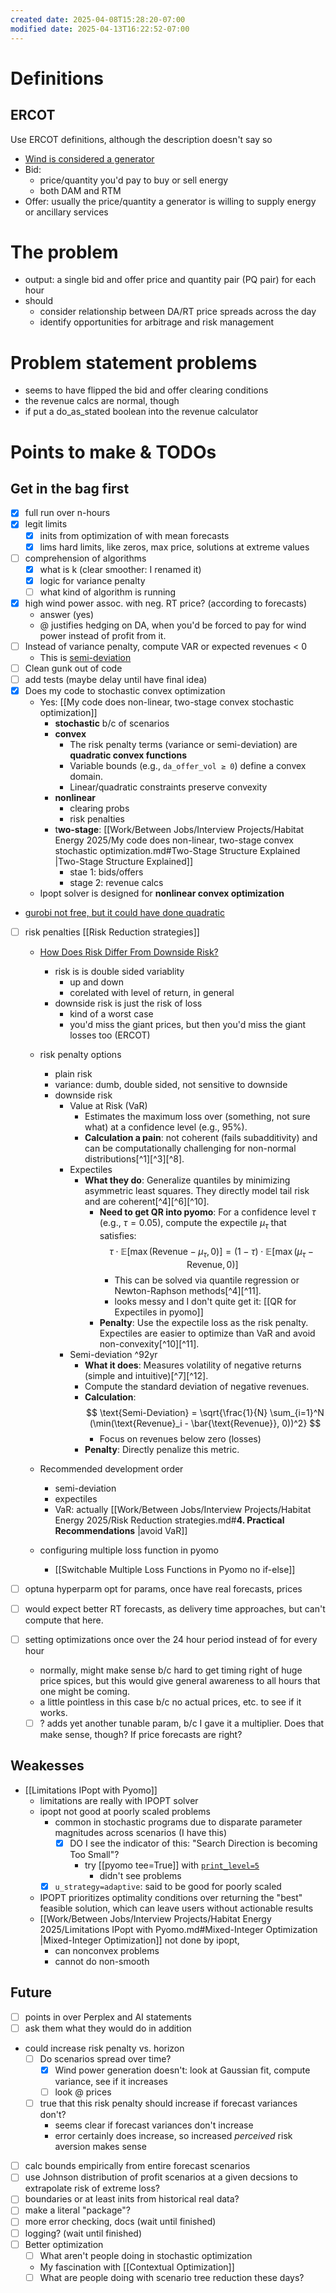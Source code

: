 ```yaml
---
created date: 2025-04-08T15:28:20-07:00
modified date: 2025-04-13T16:22:52-07:00
---
```

# Definitions
## ERCOT
Use ERCOT definitions, although the description doesn't say so
- [Wind is considered a generator](https://www.perplexity.ai/search/in-ercot-explain-the-terms-bid-e26vrdh4ST2ejby9p5MzbA#1)
- Bid: 
	- price/quantity you'd pay to buy or sell energy
	- both DAM and RTM
- Offer: usually the price/quantity a generator is willing to supply energy or ancillary services
# The problem
- output: a single bid and offer price and quantity pair (PQ pair) for each hour
- should 
	- consider relationship between DA/RT price spreads across the day 
	- identify opportunities for arbitrage and risk management
# Problem statement problems
- seems to have flipped the bid and offer clearing conditions
- the revenue calcs are normal, though
- if put a do_as_stated boolean into the revenue calculator
# Points to make & TODOs
## Get in the bag first
- [x] full run over n-hours
- [x] legit limits
	- [x] inits from optimization of with mean forecasts
	- [x] lims hard limits, like zeros, max price, solutions at extreme values
- [ ] comprehension of algorithms
	- [x] what is k (clear smoother: I renamed it)
	- [x] logic for variance penalty
	- [ ] what kind of algorithm is running
- [x] high wind power assoc. with neg. RT price? (according to forecasts)
	- answer (yes)
	- @ justifies hedging on DA, when you'd be forced to pay for wind power instead of profit from it.
- [ ] Instead of variance penalty, compute VAR or expected revenues < 0
	- This is [semi-deviation](<Work/Between Jobs/Interview Projects/Habitat Energy 2025/My Notes - Habitat 2025.md#^92yr >)
- [ ] Clean gunk out of code
- [ ] add tests (maybe delay until have final idea)
- [x] Does my code to stochastic convex optimization
	- Yes: [[My code does non-linear, two-stage convex stochastic optimization]]
		- **stochastic** b/c of scenarios
		- **convex**
			- The risk penalty terms (variance or semi-deviation) are **quadratic convex functions**
			-  Variable bounds (e.g., `da_offer_vol ≥ 0`) define a convex domain.
			- Linear/quadratic constraints preserve convexity
		- **nonlinear**
			- clearing probs
			- risk penalties
		- t**wo-stage**: [[Work/Between Jobs/Interview Projects/Habitat Energy 2025/My code does non-linear, two-stage convex stochastic optimization.md#Two-Stage Structure Explained |Two-Stage Structure Explained]]
			- stae 1: bids/offers
			- stage 2: revenue calcs
	- Ipopt solver is designed for **nonlinear convex optimization**
- [gurobi not free, but it could have done quadratic](https://www.gurobi.com/solutions/licensing/)
- [ ] risk penalties [[Risk Reduction strategies]]
	- [How Does Risk Differ From Downside Risk?](https://www.investopedia.com/terms/d/downsiderisk.asp)
		- risk is is double sided variablity
			- up and down
			- corelated with level of return, in general
		- downside risk is just the risk of loss
			- kind of a worst case
			- you'd miss the giant prices, but then you'd miss the giant losses too (ERCOT)
	- risk penalty options
		- plain risk
		- variance: dumb, double sided, not sensitive to downside
		- downside risk
			- Value at Risk (VaR)
				- Estimates the maximum loss over (something, not sure what) at a confidence level (e.g., 95%).
				- **Calculation a pain**: not coherent (fails subadditivity) and can be computationally challenging for non-normal distributions[^1][^3][^8].
			- Expectiles
				- **What they do**: Generalize quantiles by minimizing asymmetric least squares. They directly model tail risk and are coherent[^4][^6][^10].
					- **Need to get QR into pyomo**:
						For a confidence level $\tau$ (e.g., $\tau = 0.05$), compute the expectile $\mu_\tau$ that satisfies:
					$$
					\tau \cdot \mathbb{E}[\max(\text{Revenue} - \mu_\tau, 0)] = (1 - \tau) \cdot \mathbb{E}[\max(\mu_\tau - \text{Revenue}, 0)]
					$$
						- This can be solved via quantile regression or Newton-Raphson methods[^4][^11].
						- looks messy and I don't quite get it: [[QR for Expectiles in pyomo]]
					- **Penalty**: Use the expectile loss as the risk penalty. Expectiles are easier to optimize than VaR and avoid non-convexity[^10][^11].
			- Semi-deviation ^92yr
				- **What it does**: Measures volatility of negative returns (simple and intuitive)[^7][^12].
				-  Compute the standard deviation of negative revenues.
				- **Calculation**:
				$$
				\text{Semi-Deviation} = \sqrt{\frac{1}{N} \sum_{i=1}^N (\min(\text{Revenue}_i - \bar{\text{Revenue}}, 0))^2}
				$$
					- Focus on revenues below zero (losses)
				- **Penalty**: Directly penalize this metric.
	
	 - Recommended development order
		 - semi-deviation
		 - expectiles
		 - VaR: actually [[Work/Between Jobs/Interview Projects/Habitat Energy 2025/Risk Reduction strategies.md#**4. Practical Recommendations** |avoid VaR]]
	 - configuring multiple loss function in pyomo
		 - [[Switchable Multiple Loss Functions in Pyomo no if-else]]
	
- [ ] optuna hyperparm opt for params, once have real forecasts, prices
- [ ] would expect better RT forecasts, as delivery time approaches, but can't compute that here.
- [ ] setting optimizations once over the 24 hour period instead of for every hour
	- normally, might make sense b/c hard to get timing right of huge price spices, but this would give general awareness to all hours that one might be coming.
	- a little pointless in this case b/c no actual prices, etc. to see if it works.
	- [ ] ? adds yet another tunable param, b/c I gave it a multiplier.  Does that make sense, though?  If price forecasts are right?
## Weakesses
- [[Limitations IPopt with Pyomo]]
	- limitations are really with IPOPT solver
	- ipopt not good at poorly scaled problems
		- common in stochastic programs due to disparate parameter magnitudes across scenarios (I have this)
			- [x] DO I see the indicator of this:  "Search Direction is becoming Too Small"?
				- try [[pyomo tee=True]] with [`print_level=5`](<Work/Between Jobs/Interview Projects/Habitat Energy 2025/My Ipopt Solver Options Explained.md#^h1gd >)
					- didn't see problems
		- [x] `u_strategy=adaptive`: said to be good for poorly scaled
	- IPOPT prioritizes optimality conditions over returning the "best" feasible solution, which can leave users without actionable results
	- [[Work/Between Jobs/Interview Projects/Habitat Energy 2025/Limitations IPopt with Pyomo.md#Mixed-Integer Optimization |Mixed-Integer Optimization]] not done by ipopt, 
		- can nonconvex problems
		- cannot do non-smooth
## Future
- [ ] points in over Perplex and AI statements
- [ ] ask them what they would do in addition
- could increase risk penalty vs. horizon
	- [ ] Do scenarios spread over time?
		- [x] Wind power generation doesn't: look at Gaussian fit, compute variance, see if it increases
		- [ ] look @ prices
	- [ ] true that this risk penalty should increase if forecast variances don't?
		- seems clear if forecast variances don't increase
		- error certainly does increase, so increased *perceived* risk aversion makes sense
- [ ] calc bounds empirically from entire forecast scenarios
- [ ] use Johnson distribution of profit scenarios at a given decsions to extrapolate risk of extreme loss?
- [ ] boundaries or at least inits from historical real data?
- [ ] make a literal "package"?
- [ ] more error checking, docs (wait until finished)
- [ ] logging?  (wait until finished)
- [ ] Better optimization
	- [ ] What aren't people doing in stochastic optimization
	- My fascination with [[Contextual Optimization]]
	- [ ] What are people doing with scenario tree reduction these days?

